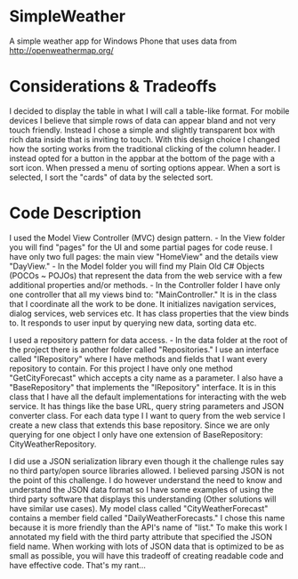 SimpleWeather
=============

A simple weather app for Windows Phone that uses data from
http://openweathermap.org/

Considerations & Tradeoffs
==========================
I decided to display the table in what I will call a table-like format. For
mobile devices I believe that simple rows of data can appear bland and not very
touch friendly. Instead I chose a simple and slightly transparent box with rich
data inside that is inviting to touch. With this design choice I changed how
the sorting works from the traditional clicking of the column header. I instead
opted for a button in the appbar at the bottom of the page with a sort icon.
When pressed a menu of sorting options appear. When a sort is selected, I sort
the "cards" of data by the selected sort.

Code Description
================
I used the Model View Controller (MVC) design pattern.
    - In the View folder you will find "pages" for the UI and some partial pages
      for code reuse. I have only two full pages: the main view "HomeView" and
      the details view "DayView."
    - In the Model folder you will find my Plain Old C# Objects (POCOs ~ POJOs)
      that represent the data from the web service with a few additional
      properties and/or methods.
    - In the Controller folder I have only one controller that all my views
      bind to: "MainController." It is in the class that I coordinate all the
      work to be done. It initializes navigation services, dialog services,
      web services etc. It has class properties that the view binds to. It
      responds to user input by querying new data, sorting data etc.

I used a repository pattern for data access.
    - In the data folder at the root of the project there is another folder
      called "Repositories." I use an interface called "IRepository" where I
      have methods and fields that I want every repository to contain. For this
      project I have only one method "GetCityForecast" which accepts a city name
      as a parameter. I also have a "BaseRepository" that implements the
      "IRepository" interface. It is in this class that I have all the default
      implementations for interacting with the web service. It has things like
      the base URL, query string parameters and JSON converter class. For each
      data type I I want to query from the web service I create a new class
      that extends this base repository. Since we are only querying for one
      object I only have one extension of BaseRepository: CityWeatherRepository.

I did use a JSON serialization library even though it the challenge rules say
no third party/open source libraries allowed. I believed parsing JSON is not the
point of this challenge. I do however understand the need to know and understand
the JSON data format so I have some examples of using the third party software
that displays this understanding (Other solutions will have similar use cases).
My model class called "CityWeatherForecast" contains a member field called
"DailyWeatherForecasts." I chose this name because it is more friendly than the
API's name of "list." To make this work I annotated my field with the third
party attribute that specified the JSON field name. When working with lots of
JSON data that is optimized to be as small as possible, you will have this
tradeoff of creating readable code and have effective code. That's my rant...
